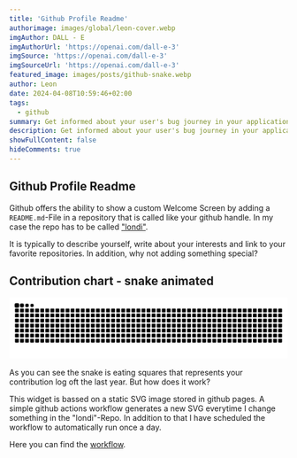 ```yaml
---
title: 'Github Profile Readme'
authorimage: images/global/leon-cover.webp
imgAuthor: DALL - E
imgAuthorUrl: 'https://openai.com/dall-e-3'
imgSource: 'https://openai.com/dall-e-3'
imgSourceUrl: 'https://openai.com/dall-e-3'
featured_image: images/posts/github-snake.webp
author: Leon
date: 2024-04-08T10:59:46+02:00
tags:
  - github
summary: Get informed about your user's bug journey in your applications
description: Get informed about your user's bug journey in your applications
showFullContent: false
hideComments: true
---
```


## Github Profile Readme

Github offers the ability to show a custom Welcome Screen by adding a `README.md`-File 
in a repository that is called like your github handle. 
In my case the repo has to be called ["londi"](https://github.com/londi/londi).

It is typically to describe yourself, write about your interests and link to your favorite repositories. 
In addition, why not adding something special?

## Contribution chart - snake animated

![Github Snake](https://raw.githubusercontent.com/londi/londi/output/github-contribution-grid-snake-dark.svg)

As you can see the snake is eating squares that represents your contribution log oft the last year.
But how does it work?

This widget is bassed on a static SVG image stored in github pages. 
A simple github actions workflow generates a new SVG everytime I change something in the "londi"-Repo. 
In addition to that I have scheduled the workflow to automatically run once a day.

Here you can find the [workflow](https://github.com/londi/londi/blob/main/.github/workflows/snake.yml).
